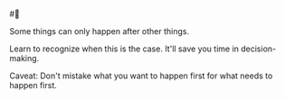 #🌱 

Some things can only happen after other things.

Learn to recognize when this is the case. It'll save you time in decision-making. 

Caveat: Don't mistake what you want to happen first for what needs to happen first.